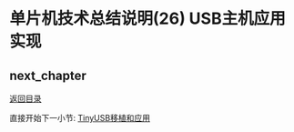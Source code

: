 # 单片机技术总结说明(26) USB主机应用实现

## next_chapter

[返回目录](./../README.md)

直接开始下一小节: [TinyUSB移植和应用](./ch27.tiny_usb.md)
